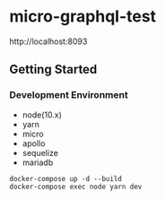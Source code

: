 # micro-graphql-test #
http://localhost:8093

## Getting Started

### Development Environment

- node(10.x)
- yarn
- micro
- apollo
- sequelize
- mariadb

```
docker-compose up -d --build
docker-compose exec node yarn dev
```

